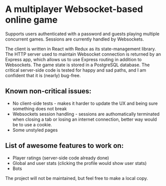 # A multiplayer Websocket-based online game

Supports users authenticated with a password and guests playing multiple concurrent games. Sessions are currently handled by Websockets.

The client is written in React with Redux as its state-management library. The HTTP server used to maintain Websocket connection is returned by an Express app, which allows us to use Express routing in addition to Websockets. The game state is stored in a PostgreSQL database. The critical server-side code is tested for happy and sad paths, and I am confident that it is (nearly) bug-free.

## Known non-critical issues:
- No client-side tests - makes it harder to update the UX and being sure something does not break
- Websockets session handling - sessions are authomatically terminated when closing a tab or losing an internet connection, better way would be to use a cookie.
- Some unstyled pages

## List of awesome features to work on:
- Player ratings (server-side code already done)
- Global and user stats (clicking the profile would show user stats)
- Bots


The project will not be maintained, but feel free to make a local copy.



